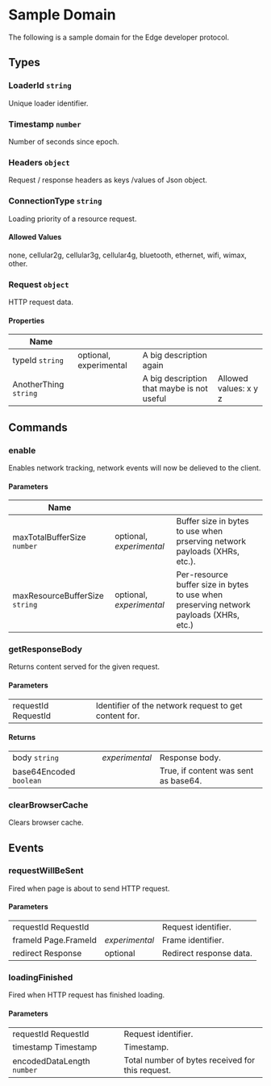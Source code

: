#  Sample Domain
The following is a sample domain for the Edge developer protocol.


## Types
### LoaderId  `string`
Unique loader identifier.

### Timestamp `number`
Number of seconds since epoch.

### Headers `object`
Request / response headers as keys /values of Json object.

### ConnectionType `string`
Loading priority of a resource request.
#### Allowed Values
none, cellular2g, cellular3g, cellular4g, bluetooth, ethernet, wifi, wimax, other.

### Request `object`
HTTP request data.
#### Properties
| Name | | | |
|-|-|-|-|
| typeId `string` | optional, experimental | A big description again | |
| AnotherThing `string` | | A big description that maybe is not useful | Allowed values: x y z  |


## Commands
### enable
Enables network tracking, network events will now be delieved to the client.
#### Parameters
| Name | | | |
|-|-|-|-|
| maxTotalBufferSize `number` | optional, *experimental* | Buffer size in bytes to use when prserving network payloads (XHRs, etc.). | |
| maxResourceBufferSize `string` | optional, *experimental* | Per-resource buffer size in bytes to use when preserving network payloads (XHRs, etc.) |  |

### getResponseBody
Returns content served for the given request.
#### Parameters
| | | | |
|-|-|-|-|
| requestId RequestId | | Identifier of the network request to get content for. | |

#### Returns
| | | |
|-|-|-|
| body `string` | *experimental* | Response body. |
| base64Encoded `boolean` | | True, if content was sent as base64. |

### clearBrowserCache
Clears browser cache.

## Events
### requestWillBeSent
Fired when page is about to send HTTP request.
#### Parameters
| | | |
|-|-|-|
| requestId RequestId | | Request identifier. |
| frameId Page.FrameId | *experimental* | Frame identifier. |
| redirect Response | optional | Redirect response data. |

### loadingFinished
Fired when HTTP request has finished loading.
#### Parameters
| | | |
|-|-|-|
| requestId RequestId | | Request identifier. |
| timestamp Timestamp | | Timestamp. |
| encodedDataLength `number` | | Total number of bytes received for this request. |